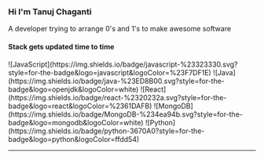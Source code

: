 
<h3 align="left">Hi I'm Tanuj Chaganti</h3>
<p align="left">A developer trying to arrange 0's and 1's to make awesome software</p>

<h4 align="left">Stack gets updated time to time</h4>
![JavaScript](https://img.shields.io/badge/javascript-%23323330.svg?style=for-the-badge&logo=javascript&logoColor=%23F7DF1E) ![Java](https://img.shields.io/badge/java-%23ED8B00.svg?style=for-the-badge&logo=openjdk&logoColor=white) ![React](https://img.shields.io/badge/react-%2320232a.svg?style=for-the-badge&logo=react&logoColor=%2361DAFB) ![MongoDB](https://img.shields.io/badge/MongoDB-%234ea94b.svg?style=for-the-badge&logo=mongodb&logoColor=white) ![Python](https://img.shields.io/badge/python-3670A0?style=for-the-badge&logo=python&logoColor=ffdd54)

---


<!-- Proudly created with GPRM ( https://gprm.itsvg.in ) -->


